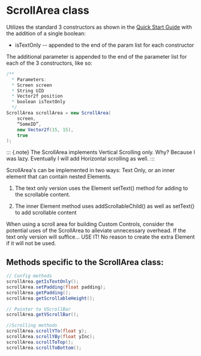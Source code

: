 ScrollArea class
================

Utilizes the standard 3 constructors as shown in the [Quick Start
Guide](../../../jme3/contributions/tonegodgui/quickstart) with the
addition of a single boolean:

-   isTextOnly -- appended to the end of the param list for each
    constructor

The additional parameter is appended to the end of the parameter list
for each of the 3 constructors, like so:

```java
/**
  * Parameters:
  * Screen screen
  * String UID
  * Vector2f position
  * boolean isTextOnly
  */
ScrollArea scrollArea = new ScrollArea(
    screen,
    “SomeID”,
    new Vector2f(15, 15),
    true
);
```

::: {.note}
The ScrollArea implements Vertical Scrolling only. Why? Because I was
lazy. Eventually I will add Horizontal scrolling as well.
:::

ScrollArea's can be implemented in two ways: Text Only, or an inner
element that can contain nested Elements.

1.  The text only version uses the Element setText() method for adding
    to the scrollable content.

2.  The inner Element method uses addScrollableChild() as well as
    setText() to add scrollable content

When using a scroll area for building Custom Controls, consider the
potential uses of the ScrollArea to alleviate unnecessary overhead. If
the text only version will suffice... USE IT! No reason to create the
extra Element if it will not be used.

Methods specific to the ScrollArea class:
-----------------------------------------

```java
// Config methods
scrollArea.getIsTextOnly();
scrollArea.setPadding(float padding);
scrollArea.getPadding();
scrollArea.getScrollableHeight();

// Pointer to VScrollBar
scrollArea.getVScrollBar();

//Scrolling methods
scrollArea.scrollYTo(float y);
scrollArea.scrollYBy(float yInc);
scrollArea.scrollToTop();
scrollArea.scrollToBottom();
```
